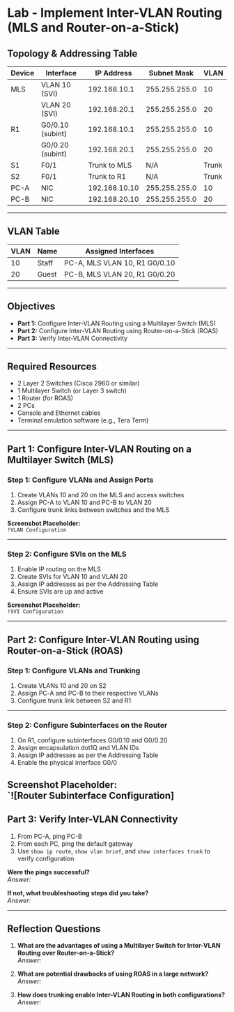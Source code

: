 # Lab - Implement Inter-VLAN Routing (MLS and Router-on-a-Stick)

## Topology & Addressing Table

| Device | Interface       | IP Address       | Subnet Mask     | VLAN |
|--------|------------------|------------------|------------------|------|
| MLS    | VLAN 10 (SVI)    | 192.168.10.1     | 255.255.255.0    | 10   |
|        | VLAN 20 (SVI)    | 192.168.20.1     | 255.255.255.0    | 20   |
| R1     | G0/0.10 (subint) | 192.168.10.1     | 255.255.255.0    | 10   |
|        | G0/0.20 (subint) | 192.168.20.1     | 255.255.255.0    | 20   |
| S1     | F0/1             | Trunk to MLS     | N/A              | Trunk |
| S2     | F0/1             | Trunk to R1      | N/A              | Trunk |
| PC-A   | NIC              | 192.168.10.10    | 255.255.255.0    | 10   |
| PC-B   | NIC              | 192.168.20.10    | 255.255.255.0    | 20   |

---

## VLAN Table

| VLAN | Name        | Assigned Interfaces         |
|------|-------------|-----------------------------|
| 10   | Staff       | PC-A, MLS VLAN 10, R1 G0/0.10 |
| 20   | Guest       | PC-B, MLS VLAN 20, R1 G0/0.20 |

---

## Objectives

- **Part 1:** Configure Inter-VLAN Routing using a Multilayer Switch (MLS)  
- **Part 2:** Configure Inter-VLAN Routing using Router-on-a-Stick (ROAS)  
- **Part 3:** Verify Inter-VLAN Connectivity

---

## Required Resources

- 2 Layer 2 Switches (Cisco 2960 or similar)  
- 1 Multilayer Switch (or Layer 3 switch)  
- 1 Router (for ROAS)  
- 2 PCs  
- Console and Ethernet cables  
- Terminal emulation software (e.g., Tera Term)

---

## Part 1: Configure Inter-VLAN Routing on a Multilayer Switch (MLS)

### Step 1: Configure VLANs and Assign Ports

1. Create VLANs 10 and 20 on the MLS and access switches  
2. Assign PC-A to VLAN 10 and PC-B to VLAN 20  
3. Configure trunk links between switches and the MLS  

**Screenshot Placeholder:**  
`!VLAN Configuration`

---

### Step 2: Configure SVIs on the MLS

1. Enable IP routing on the MLS  
2. Create SVIs for VLAN 10 and VLAN 20  
3. Assign IP addresses as per the Addressing Table  
4. Ensure SVIs are up and active  

**Screenshot Placeholder:**  
`!SVI Configuration`

---

## Part 2: Configure Inter-VLAN Routing using Router-on-a-Stick (ROAS)

### Step 1: Configure VLANs and Trunking

1. Create VLANs 10 and 20 on S2  
2. Assign PC-A and PC-B to their respective VLANs  
3. Configure trunk link between S2 and R1  

---

### Step 2: Configure Subinterfaces on the Router

1. On R1, configure subinterfaces G0/0.10 and G0/0.20  
2. Assign encapsulation dot1Q and VLAN IDs  
3. Assign IP addresses as per the Addressing Table  
4. Enable the physical interface G0/0  

**Screenshot Placeholder:**  
`![Router Subinterface Configuration]
---

## Part 3: Verify Inter-VLAN Connectivity

1. From PC-A, ping PC-B  
2. From each PC, ping the default gateway  
3. Use `show ip route`, `show vlan brief`, and `show interfaces trunk` to verify configuration  

**Were the pings successful?**  
_Answer:_  

**If not, what troubleshooting steps did you take?**  
_Answer:_  

---

## Reflection Questions

1. **What are the advantages of using a Multilayer Switch for Inter-VLAN Routing over Router-on-a-Stick?**  
   _Answer:_  

2. **What are potential drawbacks of using ROAS in a large network?**  
   _Answer:_  

3. **How does trunking enable Inter-VLAN Routing in both configurations?**  
   _Answer:_  
